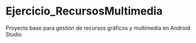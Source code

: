 # Ejercicio_RecursosMultimedia
Proyecto base para gestión de recursos gráficos y multimedia en Android Studio
